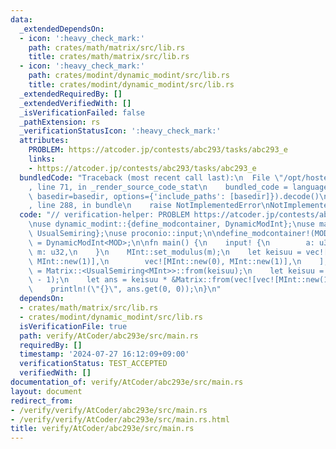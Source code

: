 ```yaml
---
data:
  _extendedDependsOn:
  - icon: ':heavy_check_mark:'
    path: crates/math/matrix/src/lib.rs
    title: crates/math/matrix/src/lib.rs
  - icon: ':heavy_check_mark:'
    path: crates/modint/dynamic_modint/src/lib.rs
    title: crates/modint/dynamic_modint/src/lib.rs
  _extendedRequiredBy: []
  _extendedVerifiedWith: []
  _isVerificationFailed: false
  _pathExtension: rs
  _verificationStatusIcon: ':heavy_check_mark:'
  attributes:
    PROBLEM: https://atcoder.jp/contests/abc293/tasks/abc293_e
    links:
    - https://atcoder.jp/contests/abc293/tasks/abc293_e
  bundledCode: "Traceback (most recent call last):\n  File \"/opt/hostedtoolcache/Python/3.10.14/x64/lib/python3.10/site-packages/onlinejudge_verify/documentation/build.py\"\
    , line 71, in _render_source_code_stat\n    bundled_code = language.bundle(stat.path,\
    \ basedir=basedir, options={'include_paths': [basedir]}).decode()\n  File \"/opt/hostedtoolcache/Python/3.10.14/x64/lib/python3.10/site-packages/onlinejudge_verify/languages/rust.py\"\
    , line 288, in bundle\n    raise NotImplementedError\nNotImplementedError\n"
  code: "// verification-helper: PROBLEM https://atcoder.jp/contests/abc293/tasks/abc293_e\n\
    \nuse dynamic_modint::{define_modcontainer, DynamicModInt};\nuse matrix::{Matrix,\
    \ UsualSemiring};\nuse proconio::input;\n\ndefine_modcontainer!(MOD);\ntype MInt\
    \ = DynamicModInt<MOD>;\n\nfn main() {\n    input! {\n        a: u32, x: u64,\
    \ m: u32,\n    }\n    MInt::set_modulus(m);\n    let keisuu = vec![\n        vec![MInt::new(a),\
    \ MInt::new(1)],\n        vec![MInt::new(0), MInt::new(1)],\n    ];\n    let keisuu\
    \ = Matrix::<UsualSemiring<MInt>>::from(keisuu);\n    let keisuu = keisuu.pow(x\
    \ - 1);\n    let ans = keisuu * &Matrix::from(vec![vec![MInt::new(1)], vec![MInt::new(1)]]);\n\
    \    println!(\"{}\", ans.get(0, 0));\n}\n"
  dependsOn:
  - crates/math/matrix/src/lib.rs
  - crates/modint/dynamic_modint/src/lib.rs
  isVerificationFile: true
  path: verify/AtCoder/abc293e/src/main.rs
  requiredBy: []
  timestamp: '2024-07-27 16:12:09+09:00'
  verificationStatus: TEST_ACCEPTED
  verifiedWith: []
documentation_of: verify/AtCoder/abc293e/src/main.rs
layout: document
redirect_from:
- /verify/verify/AtCoder/abc293e/src/main.rs
- /verify/verify/AtCoder/abc293e/src/main.rs.html
title: verify/AtCoder/abc293e/src/main.rs
---
```

